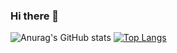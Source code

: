 ### Hi there 👋
![Anurag's GitHub stats](https://github-readme-stats.vercel.app/api?username=PyoYurim&show_icons=true&theme=radical)
[![Top Langs](https://github-readme-stats.vercel.app/api/top-langs/?username=PyoYurim&layout=compact&theme=onedark)](https://github.com/PyoYurim/github-readme-stats)


<!--
**PyoYurim/PyoYurim** is a ✨ _special_ ✨ repository because its `README.md` (this file) appears on your GitHub profile.

Here are some ideas to get you started:

- 🔭 I’m currently working on ...
- 🌱 I’m currently learning ...
- 👯 I’m looking to collaborate on ...
- 🤔 I’m looking for help with ...
- 💬 Ask me about ...
- 📫 How to reach me: ...
- 😄 Pronouns: ...
- ⚡ Fun fact: ...
-->
